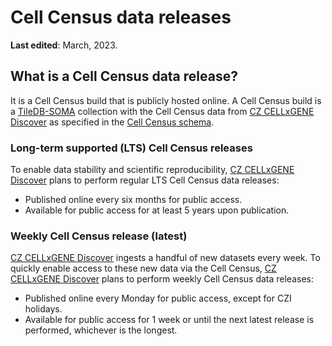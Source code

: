 # Cell Census data releases 

**Last edited**: March, 2023.

## What is a Cell Census data release?

It is a Cell Census build that is publicly hosted online. A Cell Census build is 
a [TileDB-SOMA](https://github.com/single-cell-data/TileDB-SOMA) collection with the Cell Census data from [CZ CELLxGENE Discover](https://cellxgene.cziscience.com/) as specified in the [Cell Census schema](https://github.com/chanzuckerberg/cell-census/blob/main/docs/cell_census_schema.md#data-encoding-and-organization). 

### Long-term supported (LTS) Cell Census releases

To enable data stability and scientific reproducibility, [CZ CELLxGENE Discover](https://cellxgene.cziscience.com/) plans to perform regular LTS Cell Census data releases:

* Published online every six months for public access.
* Available for public access for at least 5 years upon publication.
 

### Weekly Cell Census release (latest)

[CZ CELLxGENE Discover](https://cellxgene.cziscience.com/) ingests a handful of new datasets every week. To quickly enable access to these new data via the Cell Census, [CZ CELLxGENE Discover](https://cellxgene.cziscience.com/) plans to perform weekly Cell Census data releases:

* Published online every Monday for public access, except for CZI holidays. 
* Available for public access for 1 week or until the next latest release is performed, whichever is the longest.